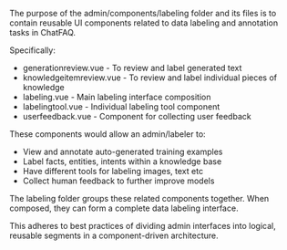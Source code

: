The purpose of the admin/components/labeling folder and its files is to contain reusable UI components related to data labeling and annotation tasks in ChatFAQ.

Specifically:

- generationreview.vue - To review and label generated text
- knowledgeitemreview.vue - To review and label individual pieces of knowledge
- labeling.vue - Main labeling interface composition
- labelingtool.vue - Individual labeling tool component
- userfeedback.vue - Component for collecting user feedback

These components would allow an admin/labeler to:

- View and annotate auto-generated training examples
- Label facts, entities, intents within a knowledge base
- Have different tools for labeling images, text etc
- Collect human feedback to further improve models

The labeling folder groups these related components together. When composed, they can form a complete data labeling interface.

This adheres to best practices of dividing admin interfaces into logical, reusable segments in a component-driven architecture.
